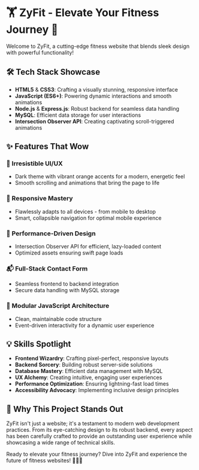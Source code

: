 # 🏋️ ZyFit - Elevate Your Fitness Journey 🚀

Welcome to ZyFit, a cutting-edge fitness website that blends sleek design with powerful functionality!

## 🛠️ Tech Stack Showcase

- **HTML5** & **CSS3**: Crafting a visually stunning, responsive interface
- **JavaScript (ES6+)**: Powering dynamic interactions and smooth animations
- **Node.js** & **Express.js**: Robust backend for seamless data handling
- **MySQL**: Efficient data storage for user interactions
- **Intersection Observer API**: Creating captivating scroll-triggered animations

## ✨ Features That Wow

### 🎨 Irresistible UI/UX
- Dark theme with vibrant orange accents for a modern, energetic feel
- Smooth scrolling and animations that bring the page to life

### 📱 Responsive Mastery
- Flawlessly adapts to all devices - from mobile to desktop
- Smart, collapsible navigation for optimal mobile experience

### 🚀 Performance-Driven Design
- Intersection Observer API for efficient, lazy-loaded content
- Optimized assets ensuring swift page loads

### 📬 Full-Stack Contact Form
- Seamless frontend to backend integration
- Secure data handling with MySQL storage

### 🧩 Modular JavaScript Architecture
- Clean, maintainable code structure
- Event-driven interactivity for a dynamic user experience

## 💡 Skills Spotlight

- **Frontend Wizardry**: Crafting pixel-perfect, responsive layouts
- **Backend Sorcery**: Building robust server-side solutions
- **Database Mastery**: Efficient data management with MySQL
- **UX Alchemy**: Creating intuitive, engaging user experiences
- **Performance Optimization**: Ensuring lightning-fast load times
- **Accessibility Advocacy**: Implementing inclusive design principles

## 🌟 Why This Project Stands Out

ZyFit isn't just a website; it's a testament to modern web development practices. From its eye-catching design to its robust backend, every aspect has been carefully crafted to provide an outstanding user experience while showcasing a wide range of technical skills.

Ready to elevate your fitness journey? Dive into ZyFit and experience the future of fitness websites! 🏃‍♂️💪
